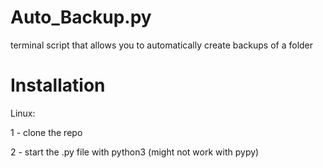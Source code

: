 # Auto_Backup.py
terminal script that allows you to automatically create backups of a folder

# Installation
Linux:

1 - clone the repo

2 - start the .py file with python3 (might not work with pypy)
